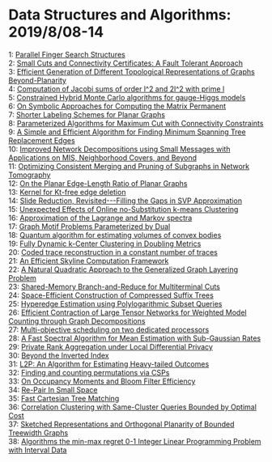 # Data Structures and Algorithms: 2019/8/08-14  
1: [Parallel Finger Search Structures](https://doi.org/10.48550/arXiv.1908.02741)  
2: [Small Cuts and Connectivity Certificates: A Fault Tolerant Approach](https://doi.org/10.48550/arXiv.1908.03022)  
3: [Efficient Generation of Different Topological Representations of Graphs  Beyond-Planarity](https://doi.org/10.48550/arXiv.1908.03042)  
4: [Computation of Jacobi sums of order l^2 and 2l^2 with prime l](https://doi.org/10.48550/arXiv.1908.04263)  
5: [Constrained Hybrid Monte Carlo algorithms for gauge-Higgs models](https://doi.org/10.48550/arXiv.1908.10950)  
6: [On Symbolic Approaches for Computing the Matrix Permanent](https://doi.org/10.48550/arXiv.1908.03252)  
7: [Shorter Labeling Schemes for Planar Graphs](https://doi.org/10.48550/arXiv.1908.03341)  
8: [Parameterized Algorithms for Maximum Cut with Connectivity Constraints](https://doi.org/10.48550/arXiv.1908.03389)  
9: [A Simple and Efficient Algorithm for Finding Minimum Spanning Tree  Replacement Edges](https://doi.org/10.48550/arXiv.1908.03473)  
10: [Improved Network Decompositions using Small Messages with Applications  on MIS, Neighborhood Covers, and Beyond](https://doi.org/10.48550/arXiv.1908.03500)  
11: [Optimizing Consistent Merging and Pruning of Subgraphs in Network  Tomography](https://doi.org/10.48550/arXiv.1908.03519)  
12: [On the Planar Edge-Length Ratio of Planar Graphs](https://doi.org/10.48550/arXiv.1908.03586)  
13: [Kernel for Kt-free edge deletion](https://doi.org/10.48550/arXiv.1908.03600)  
14: [Slide Reduction, Revisited---Filling the Gaps in SVP Approximation](https://doi.org/10.48550/arXiv.1908.03724)  
15: [Unexpected Effects of Online no-Substitution k-means Clustering](https://doi.org/10.48550/arXiv.1908.06818)  
16: [Approximation of the Lagrange and Markov spectra](https://doi.org/10.48550/arXiv.1908.03773)  
17: [Graph Motif Problems Parameterized by Dual](https://doi.org/10.48550/arXiv.1908.03870)  
18: [Quantum algorithm for estimating volumes of convex bodies](https://doi.org/10.48550/arXiv.1908.03903)  
19: [Fully Dynamic k-Center Clustering in Doubling Metrics](https://doi.org/10.48550/arXiv.1908.03948)  
20: [Coded trace reconstruction in a constant number of traces](https://doi.org/10.48550/arXiv.1908.03996)  
21: [An Efficient Skyline Computation Framework](https://doi.org/10.48550/arXiv.1908.04083)  
22: [A Natural Quadratic Approach to the Generalized Graph Layering Problem](https://doi.org/10.48550/arXiv.1908.04104)  
23: [Shared-Memory Branch-and-Reduce for Multiterminal Cuts](https://doi.org/10.48550/arXiv.1908.04141)  
24: [Space-Efficient Construction of Compressed Suffix Trees](https://doi.org/10.48550/arXiv.1908.04686)  
25: [Hyperedge Estimation using Polylogarithmic Subset Queries](https://doi.org/10.48550/arXiv.1908.04196)  
26: [Efficient Contraction of Large Tensor Networks for Weighted Model  Counting through Graph Decompositions](https://doi.org/10.48550/arXiv.1908.04381)  
27: [Multi-objective scheduling on two dedicated processors](https://doi.org/10.48550/arXiv.1908.04452)  
28: [A Fast Spectral Algorithm for Mean Estimation with Sub-Gaussian Rates](https://doi.org/10.48550/arXiv.1908.04468)  
29: [Private Rank Aggregation under Local Differential Privacy](https://doi.org/10.48550/arXiv.1908.04486)  
30: [Beyond the Inverted Index](https://doi.org/10.48550/arXiv.1908.04517)  
31: [L2P: An Algorithm for Estimating Heavy-tailed Outcomes](https://doi.org/10.48550/arXiv.1908.04628)  
32: [Finding and counting permutations via CSPs](https://doi.org/10.48550/arXiv.1908.04673)  
33: [On Occupancy Moments and Bloom Filter Efficiency](https://doi.org/10.48550/arXiv.1908.04810)  
34: [Re-Pair In Small Space](https://doi.org/10.48550/arXiv.1908.04933)  
35: [Fast Cartesian Tree Matching](https://doi.org/10.48550/arXiv.1908.04937)  
36: [Correlation Clustering with Same-Cluster Queries Bounded by Optimal Cost](https://doi.org/10.48550/arXiv.1908.04976)  
37: [Sketched Representations and Orthogonal Planarity of Bounded Treewidth  Graphs](https://doi.org/10.48550/arXiv.1908.05015)  
38: [Algorithms the min-max regret 0-1 Integer Linear Programming Problem  with Interval Data](https://doi.org/10.48550/arXiv.1908.05082)  